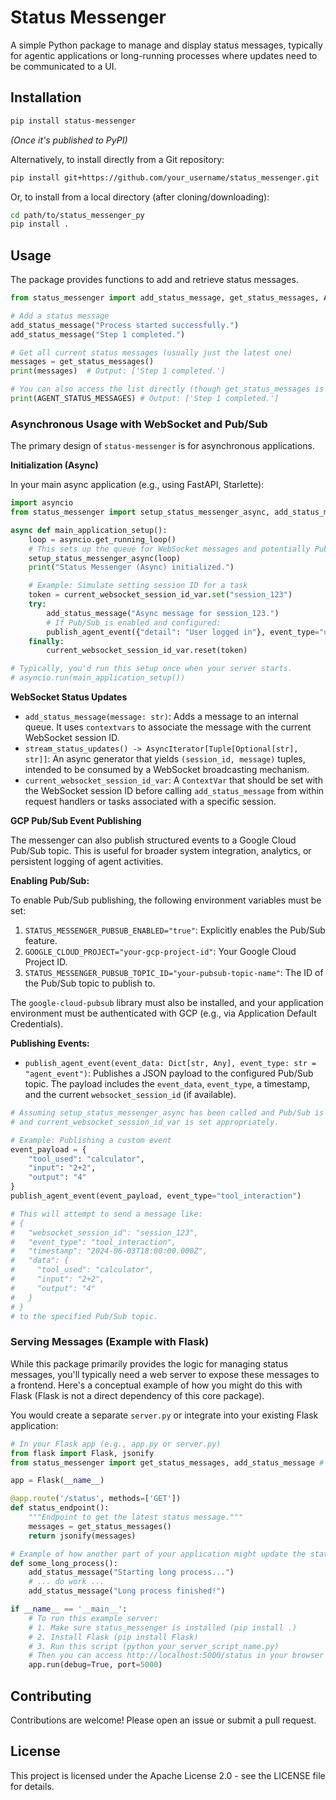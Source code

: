 # Status Messenger

A simple Python package to manage and display status messages, typically for agentic applications or long-running processes where updates need to be communicated to a UI.

## Installation

```bash
pip install status-messenger
```
*(Once it's published to PyPI)*

Alternatively, to install directly from a Git repository:
```bash
pip install git+https://github.com/your_username/status_messenger.git
```

Or, to install from a local directory (after cloning/downloading):
```bash
cd path/to/status_messenger_py
pip install .
```

## Usage

The package provides functions to add and retrieve status messages.

```python
from status_messenger import add_status_message, get_status_messages, AGENT_STATUS_MESSAGES

# Add a status message
add_status_message("Process started successfully.")
add_status_message("Step 1 completed.")

# Get all current status messages (usually just the latest one)
messages = get_status_messages()
print(messages)  # Output: ['Step 1 completed.']

# You can also access the list directly (though get_status_messages is preferred)
print(AGENT_STATUS_MESSAGES) # Output: ['Step 1 completed.']
```

### Asynchronous Usage with WebSocket and Pub/Sub

The primary design of `status-messenger` is for asynchronous applications.

**Initialization (Async)**

In your main async application (e.g., using FastAPI, Starlette):

```python
import asyncio
from status_messenger import setup_status_messenger_async, add_status_message, stream_status_updates, publish_agent_event, current_websocket_session_id_var

async def main_application_setup():
    loop = asyncio.get_running_loop()
    # This sets up the queue for WebSocket messages and potentially Pub/Sub
    setup_status_messenger_async(loop)
    print("Status Messenger (Async) initialized.")

    # Example: Simulate setting session ID for a task
    token = current_websocket_session_id_var.set("session_123")
    try:
        add_status_message("Async message for session_123.")
        # If Pub/Sub is enabled and configured:
        publish_agent_event({"detail": "User logged in"}, event_type="user_login")
    finally:
        current_websocket_session_id_var.reset(token)

# Typically, you'd run this setup once when your server starts.
# asyncio.run(main_application_setup())
```

**WebSocket Status Updates**

- `add_status_message(message: str)`: Adds a message to an internal queue. It uses `contextvars` to associate the message with the current WebSocket session ID.
- `stream_status_updates() -> AsyncIterator[Tuple[Optional[str], str]]`: An async generator that yields `(session_id, message)` tuples, intended to be consumed by a WebSocket broadcasting mechanism.
- `current_websocket_session_id_var`: A `ContextVar` that should be set with the WebSocket session ID before calling `add_status_message` from within request handlers or tasks associated with a specific session.

**GCP Pub/Sub Event Publishing**

The messenger can also publish structured events to a Google Cloud Pub/Sub topic. This is useful for broader system integration, analytics, or persistent logging of agent activities.

**Enabling Pub/Sub:**

To enable Pub/Sub publishing, the following environment variables must be set:

1.  `STATUS_MESSENGER_PUBSUB_ENABLED="true"`: Explicitly enables the Pub/Sub feature.
2.  `GOOGLE_CLOUD_PROJECT="your-gcp-project-id"`: Your Google Cloud Project ID.
3.  `STATUS_MESSENGER_PUBSUB_TOPIC_ID="your-pubsub-topic-name"`: The ID of the Pub/Sub topic to publish to.

The `google-cloud-pubsub` library must also be installed, and your application environment must be authenticated with GCP (e.g., via Application Default Credentials).

**Publishing Events:**

- `publish_agent_event(event_data: Dict[str, Any], event_type: str = "agent_event")`: Publishes a JSON payload to the configured Pub/Sub topic. The payload includes the `event_data`, `event_type`, a timestamp, and the current `websocket_session_id` (if available).

```python
# Assuming setup_status_messenger_async has been called and Pub/Sub is configured
# and current_websocket_session_id_var is set appropriately.

# Example: Publishing a custom event
event_payload = {
    "tool_used": "calculator",
    "input": "2+2",
    "output": "4"
}
publish_agent_event(event_payload, event_type="tool_interaction")

# This will attempt to send a message like:
# {
#   "websocket_session_id": "session_123",
#   "event_type": "tool_interaction",
#   "timestamp": "2024-06-03T18:00:00.000Z",
#   "data": {
#     "tool_used": "calculator",
#     "input": "2+2",
#     "output": "4"
#   }
# }
# to the specified Pub/Sub topic.
```

### Serving Messages (Example with Flask)

While this package primarily provides the logic for managing status messages, you'll typically need a web server to expose these messages to a frontend. Here's a conceptual example of how you might do this with Flask (Flask is not a direct dependency of this core package).

You would create a separate `server.py` or integrate into your existing Flask application:

```python
# In your Flask app (e.g., app.py or server.py)
from flask import Flask, jsonify
from status_messenger import get_status_messages, add_status_message # Import from your package

app = Flask(__name__)

@app.route('/status', methods=['GET'])
def status_endpoint():
    """Endpoint to get the latest status message."""
    messages = get_status_messages()
    return jsonify(messages)

# Example of how another part of your application might update the status
def some_long_process():
    add_status_message("Starting long process...")
    # ... do work ...
    add_status_message("Long process finished!")

if __name__ == '__main__':
    # To run this example server:
    # 1. Make sure status_messenger is installed (pip install .)
    # 2. Install Flask (pip install Flask)
    # 3. Run this script (python your_server_script_name.py)
    # Then you can access http://localhost:5000/status in your browser or from JS
    app.run(debug=True, port=5000)
```

## Contributing

Contributions are welcome! Please open an issue or submit a pull request.

## License

This project is licensed under the Apache License 2.0 - see the LICENSE file for details.
